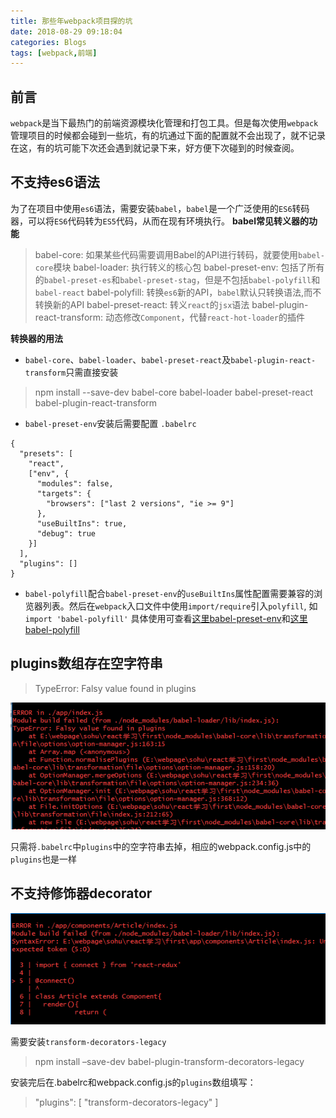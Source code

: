 ```yaml
---
title: 那些年webpack项目探的坑
date: 2018-08-29 09:18:04
categories: Blogs
tags: [webpack,前端]
---
```

## 前言
`webpack`是当下最热门的前端资源模块化管理和打包工具。但是每次使用`webpack`管理项目的时候都会碰到一些坑，有的坑通过下面的配置就不会出现了，就不记录在这，有的坑可能下次还会遇到就记录下来，好方便下次碰到的时候查阅。<!--more-->

## 不支持es6语法
为了在项目中使用`es6`语法，需要安装`babel`，`babel`是一个广泛使用的`ES6`转码器，可以将`ES6`代码转为`ES5`代码，从而在现有环境执行。
**babel常见转义器的功能**
> babel-core: 如果某些代码需要调用Babel的API进行转码，就要使用`babel-core`模块
> babel-loader: 执行转义的核心包
> babel-preset-env: 包括了所有的`babel-preset-es`和`babel-preset-stag`，但是不包括`babel-polyfill`和`babel-react` 
> babel-polyfill: 转换`es6`新的API，`babel`默认只转换语法,而不转换新的API
> babel-preset-react: 转义`react`的`jsx`语法
> babel-plugin-react-transform: 动态修改`Component`，代替`react-hot-loader`的插件

**转换器的用法**
* `babel-core`、`babel-loader`、`babel-preset-react`及`babel-plugin-react-transform`只需直接安装
> npm install --save-dev babel-core babel-loader babel-preset-react babel-plugin-react-transform


* `babel-preset-env`安装后需要配置 `.babelrc`
```
{
  "presets": [
    "react",
    ["env", {
      "modules": false,
      "targets": {
        "browsers": ["last 2 versions", "ie >= 9"]
      },
      "useBuiltIns": true,
      "debug": true
    }]
  ],
  "plugins": []
}
```
* `babel-polyfill`配合`babel-preset-env`的`useBuiltIns`属性配置需要兼容的浏览器列表。然后在`webpack`入口文件中使用`import/require`引入`polyfill`, 如`import 'babel-polyfill'`
具体使用可查看[这里babel-preset-env](https://zhuanlan.zhihu.com/p/29506685)和[这里babel-polyfill](https://www.jianshu.com/p/3b27dfc6785c)

## plugins数组存在空字符串
> TypeError: Falsy value found in plugins

![plugins数组存在空字符串](/img/那些年webpack项目探的坑/1.png)

只需将`.babelrc`中`plugins`中的空字符串去掉，相应的webpack.config.js中的`plugins`也是一样

## 不支持修饰器decorator
![plugins数组存在空字符串](/img/那些年webpack项目探的坑/2.png)

需要安装`transform-decorators-legacy`
> npm install –save-dev babel-plugin-transform-decorators-legacy

安装完后在.babelrc和webpack.config.js的`plugins`数组填写：
> "plugins": [ "transform-decorators-legacy" ]